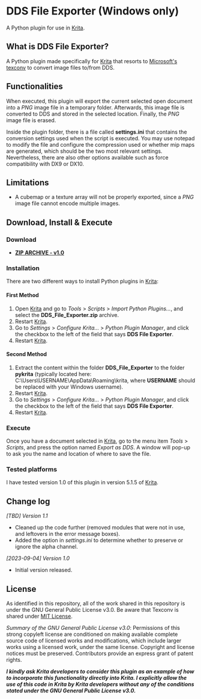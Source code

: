 # DDS File Exporter (Windows only)
A Python plugin for use in [Krita](https://krita.org).

## What is DDS File Exporter?
A Python plugin made specifically for [Krita](https://krita.org) that resorts to [Microsoft's texconv](https://github.com/Microsoft/DirectXTex/wiki/Texconv) to convert image files to/from DDS.

## Functionalities
When executed, this plugin will export the current selected open document into a _PNG_ image file in a temporary folder. Afterwards, this image file is converted to DDS and stored in the selected location. Finally, the _PNG_ image file is erased.

Inside the plugin folder, there is a file called **settings.ini** that contains the conversion settings used when the script is executed. You may use notepad to modify the file and configure the compression used or whether mip maps are generated, which should be the two most relevant settings. Nevertheless, there are also other options available such as force compatibility with DX9 or DX10.

## Limitations
- A cubemap or a texture array will not be properly exported, since a _PNG_ image file cannot encode multiple images.

## Download, Install & Execute
### Download
+ **[ZIP ARCHIVE - v1.0](https://github.com/esuriddick/Programming/raw/d083ac9e75f5b0b0b3e736e7fe82c491f7e1f836/Python/Krita/DDS_File_Exporter/Downloads/DDS_File_Exporter_v1.0.zip)**

### Installation
There are two different ways to install Python plugins in [Krita](https://krita.org):
#### First Method
1. Open [Krita](https://krita.org) and go to _Tools_ > _Scripts_ > _Import Python Plugins..._, and select the **DDS_File_Exporter.zip** archive.
2. Restart [Krita](https://krita.org).
3. Go to _Settings_ > _Configure Krita..._ > _Python Plugin Manager_, and click the checkbox to the left of the field that says **DDS File Exporter**.
4. Restart [Krita](https://krita.org).

#### Second Method
1. Extract the content within the folder **DDS_File_Exporter** to the folder **pykrita** (typically located here: C:\Users\USERNAME\AppData\Roaming\krita, where **USERNAME** should be replaced with your Windows username).
2. Restart [Krita](https://krita.org).
3. Go to _Settings_ > _Configure Krita..._ > _Python Plugin Manager_, and click the checkbox to the left of the field that says **DDS File Exporter**.
4. Restart [Krita](https://krita.org).

### Execute
Once you have a document selected in [Krita](https://krita.org), go to the menu item _Tools_ > _Scripts_, and press the option named _Export as DDS_. A window will pop-up to ask you the name and location of where to save the file.

### Tested platforms
I have tested version 1.0 of this plugin in version 5.1.5 of [Krita](https://krita.org).

## Change log
_[TBD] Version 1.1_
- Cleaned up the code further (removed modules that were not in use, and leftovers in the error message boxes).
- Added the option in _settings.ini_ to determine whether to preserve or ignore the alpha channel.

_[2023-09-04] Version 1.0_
- Initial version released.

## License
As identified in this repository, all of the work shared in this repository is under the GNU General Public License v3.0. Be aware that Texconv is shared under [MIT License](https://opensource.org/license/mit/).

_Summary of the GNU General Public License v3.0_: Permissions of this strong copyleft license are conditioned on making available complete source code of licensed works and modifications, which include larger works using a licensed work, under the same license. Copyright and license notices must be preserved. Contributors provide an express grant of patent rights.

**_I kindly ask Krita developers to consider this plugin as an example of how to incorporate this functionality directly into Krita. I explicitly allow the use of this code in Krita by Krita developers without any of the conditions stated under the GNU General Public License v3.0._**
